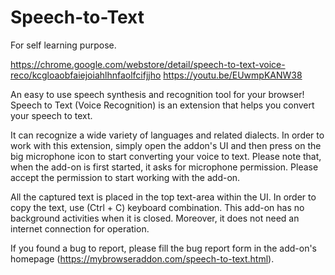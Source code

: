# Speech-to-Text

For self learning purpose.

https://chrome.google.com/webstore/detail/speech-to-text-voice-reco/kcgloaobfaiejoiahlhnfaolfcifjjho
https://youtu.be/EUwmpKANW38


An easy to use speech synthesis and recognition tool for your browser!
Speech to Text (Voice Recognition) is an extension that helps you convert your speech to text. 

It can recognize a wide variety of languages and related dialects. In order to work with this extension, simply open the addon's UI and then press on the big microphone icon to start converting your voice to text. Please note that, when the add-on is first started, it asks for microphone permission. Please accept the permission to start working with the add-on. 

All the captured text is placed in the top text-area within the UI. In order to copy the text, use (Ctrl + C) keyboard combination. This add-on has no background activities when it is closed. Moreover, it does not need an internet connection for operation.

If you found a bug to report, please fill the bug report form in the add-on's homepage (https://mybrowseraddon.com/speech-to-text.html).
